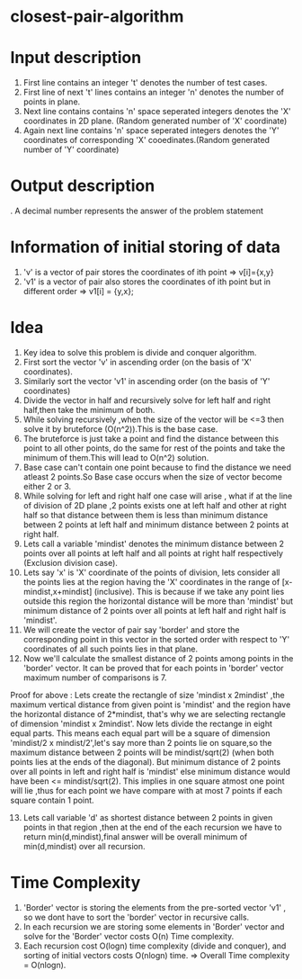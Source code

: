 # closest-pair-algorithm
# Input description
1. First line contains an integer 't' denotes the number of test cases.
2. First line of next 't' lines contains an integer 'n' denotes the number of points in plane.
3. Next line contains contains 'n' space seperated integers denotes the 'X' coordinates in 2D plane. (Random generated number of 'X' coordinate)
4. Again next line contains 'n' space seperated integers denotes the 'Y' coordinates of corresponding 'X' cooedinates.(Random generated number of 'Y' coordinate)

# Output description
. A decimal number represents the answer of the problem statement

# Information of initial storing of data
1. 'v' is a vector of pair stores the coordinates of ith point => v[i]={x,y}
2. 'v1' is a vector of pair also stores the coordinates of ith point but in different order => v1[i] = {y,x};

# Idea 
1. Key idea to solve this problem is divide and conquer algorithm.
2. First sort the vector 'v' in ascending order (on the basis of 'X' coordinates).
3. Similarly sort the vector 'v1' in ascending order (on the basis of 'Y' coordinates)
4. Divide the vector in half and recursively solve for left half and right half,then take the minimum of both.
5. While solving recursively ,when the size of the vector will be <=3 then solve it by bruteforce (O(n^2)).This is the base case.
6. The bruteforce is just take a point and find the distance between this point to all other points, do the same for rest of the points and take the minimum of         them.This will lead to O(n^2) solution.
7. Base case can't contain one point because to find the distance we need atleast 2 points.So Base case occurs when the size of vector become either 2 or 3.
8. While solving for left and right half one case will arise , what if at the line of division of 2D plane ,2 points exists one at left half and other at right       half so that distance between them is less than minimum distance between 2 points at left half and minimum distance between 2 points at right half.
9. Lets call a variable 'mindist' denotes the minimum distance between 2 points over all points at left half and all points at right half respectively (Exclusion        division case).
10. Lets say 'x' is 'X' coordinate of the points of division, lets consider all the points lies at the region having the 'X' coordinates in the range of 
  [x-mindist,x+mindist] (inclusive). This is because if we take any point lies outside this region the horizontal distance will be more than 'mindist' but 
  minimum distance of 2 points over all points at left half and right half is 'mindist'.
11. We will create the vector of pair say 'border' and store the corresponding point in this vector in the sorted order with respect to 'Y' coordinates of all         such points lies in that plane.
12. Now we'll calculate the smallest distance of 2 points among points in the 'border' vector. It can be proved that for each points in 'border' vector maximum        number of comparisons is 7.

Proof for above : Lets create the rectangle of size 'mindist x 2mindist' ,the maximum vertical distance from given point is 'mindist' and the region have the                           horizontal distance of 2*mindist, that's why we are selecting rectangle of dimension 'mindist x 2mindist'. Now lets divide the rectange in                         eight equal parts. This means each equal part will be a square of dimension 'mindist/2 x mindist/2',let's say more than 2 points lie on                           square,so the maximum distance between 2 points will be mindist/sqrt(2) (when both points lies at the ends of the diagonal). But minimum                          distance of 2 points over all points in left and right half is 'mindist' else minimum distance would have been <= mindist/sqrt(2). This                            implies in one square atmost one point will lie ,thus for each point we have compare with at most 7 points if each square contain 1 point.
                    
                    
13. Lets call variable 'd' as shortest distance between 2 points in given points in that region ,then at the end of the each recursion we have to  
    return min(d,mindist),final answer will be overall minimum of min(d,mindist) over all recursion.
  
# Time Complexity 
1. 'Border' vector is storing the elements from the pre-sorted vector 'v1' , so we dont have to sort the 'border' vector in recursive calls.
2. In each recursion we are storing some elements in 'Border' vector and solve for the 'Border' vector costs O(n) Time complexity.
3. Each recursion cost O(logn) time complexity (divide and conquer), and sorting of initial vectors costs O(nlogn) time.
=> Overall Time complexity = O(nlogn).
